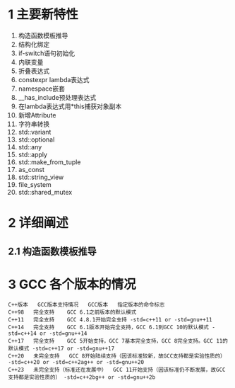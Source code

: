 # 1 主要新特性

1. 构造函数模板推导
2. 结构化绑定
3. if-switch语句初始化
4. 内联变量
5. 折叠表达式
6. constexpr lambda表达式
7. namespace嵌套
8. __has_include预处理表达式
9. 在lambda表达式用*this捕获对象副本
10. 新增Attribute
11. 字符串转换
12. std::variant
13. std::optional
14. std::any
15. std::apply
16. std::make_from_tuple
17. as_const
18. std::string_view
19. file_system
20. std::shared_mutex

# 2 详细阐述
## 2.1 构造函数模板推导

# 3 GCC 各个版本的情况

    C++版本	GCC版本支持情况	GCC版本	指定版本的命令标志
    C++98	完全支持	GCC 6.1之前版本的默认模式	
    C++11	完全支持	GCC 4.8.1开始完全支持	-std=c++11 or -std=gnu++11
    C++14	完全支持	GCC 6.1版本开始完全支持，GCC 6.1到GCC 10的默认模式	-std=c++14 or -std=gnu++14
    C++17	完全支持	GCC 5开始支持，GCC 7基本完全支持，GCC 8完全支持。GCC 11的默认模式	-std=c++17 or -std=gnu++17
    C++20	未完全支持	GCC 8开始陆续支持（因该标准较新，故GCC支持都是实验性质的）	-std=c++20 or -std=c++2ag++ or -std=gnu++20
    C++23	未完全支持（标准还在发展中）	GCC 11开始支持（因该标准仍不断发展，故GCC支持都是实验性质的）	-std=c++2bg++ or -std=gnu++2b